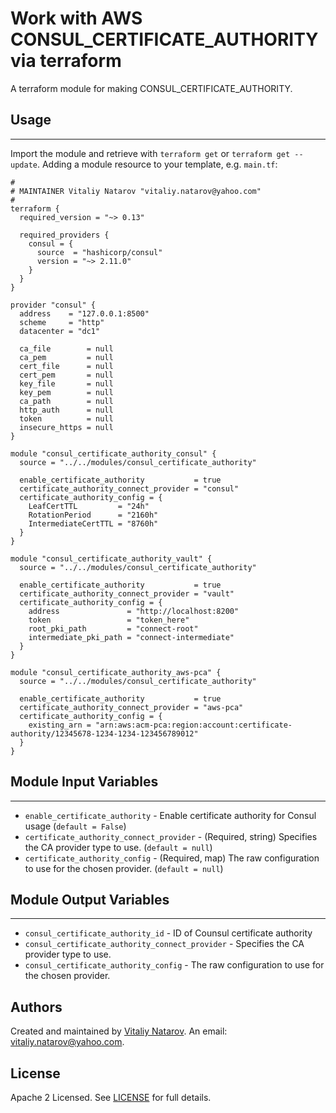 # Work with AWS CONSUL_CERTIFICATE_AUTHORITY via terraform

A terraform module for making CONSUL_CERTIFICATE_AUTHORITY.


## Usage
----------------------
Import the module and retrieve with ```terraform get``` or ```terraform get --update```. Adding a module resource to your template, e.g. `main.tf`:

```
#
# MAINTAINER Vitaliy Natarov "vitaliy.natarov@yahoo.com"
#
terraform {
  required_version = "~> 0.13"

  required_providers {
    consul = {
      source  = "hashicorp/consul"
      version = "~> 2.11.0"
    }
  }
}

provider "consul" {
  address    = "127.0.0.1:8500"
  scheme     = "http"
  datacenter = "dc1"

  ca_file        = null
  ca_pem         = null
  cert_file      = null
  cert_pem       = null
  key_file       = null
  key_pem        = null
  ca_path        = null
  http_auth      = null
  token          = null
  insecure_https = null
}

module "consul_certificate_authority_consul" {
  source = "../../modules/consul_certificate_authority"

  enable_certificate_authority           = true
  certificate_authority_connect_provider = "consul"
  certificate_authority_config = {
    LeafCertTTL         = "24h"
    RotationPeriod      = "2160h"
    IntermediateCertTTL = "8760h"
  }
}

module "consul_certificate_authority_vault" {
  source = "../../modules/consul_certificate_authority"

  enable_certificate_authority           = true
  certificate_authority_connect_provider = "vault"
  certificate_authority_config = {
    address               = "http://localhost:8200"
    token                 = "token_here"
    root_pki_path         = "connect-root"
    intermediate_pki_path = "connect-intermediate"
  }
}

module "consul_certificate_authority_aws-pca" {
  source = "../../modules/consul_certificate_authority"

  enable_certificate_authority           = true
  certificate_authority_connect_provider = "aws-pca"
  certificate_authority_config = {
    existing_arn = "arn:aws:acm-pca:region:account:certificate-authority/12345678-1234-1234-123456789012"
  }
}
```

## Module Input Variables
----------------------
- `enable_certificate_authority` - Enable certificate authority for Consul usage (`default = False`)
- `certificate_authority_connect_provider` - (Required, string) Specifies the CA provider type to use. (`default = null`)
- `certificate_authority_config` - (Required, map) The raw configuration to use for the chosen provider. (`default = null`)

## Module Output Variables
----------------------
- `consul_certificate_authority_id` - ID of Counsul certificate authority
- `consul_certificate_authority_connect_provider` - Specifies the CA provider type to use.
- `consul_certificate_authority_config` - The raw configuration to use for the chosen provider.


## Authors

Created and maintained by [Vitaliy Natarov](https://github.com/SebastianUA). An email: [vitaliy.natarov@yahoo.com](vitaliy.natarov@yahoo.com).

## License

Apache 2 Licensed. See [LICENSE](https://github.com/SebastianUA/terraform/blob/master/LICENSE) for full details.

